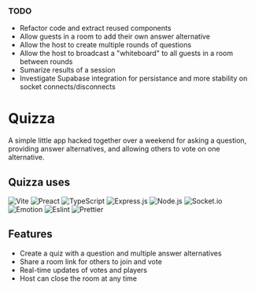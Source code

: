 ### TODO
- Refactor code and extract reused components
- Allow guests in a room to add their own answer alternative
- Allow the host to create multiple rounds of questions
- Allow the host to broadcast a "whiteboard" to all guests in a room between rounds
- Sumarize results of a session
- Investigate Supabase integration for persistance and more stability on socket connects/disconnects

# Quizza

A simple little app hacked together over a weekend for asking a question, providing answer alternatives, and allowing others to vote on one alternative.

## Quizza uses
<span>
  <img alt="Vite" src="https://img.shields.io/badge/vite-000?style=for-the-badge&logo=vite" />
  <img alt="Preact" src="https://img.shields.io/badge/preact-000?style=for-the-badge&logo=preact" />
  <img alt="TypeScript" src="https://img.shields.io/badge/typescript-000?style=for-the-badge&logo=typescript" />
  <img alt="Express.js" src="https://img.shields.io/badge/express-000?style=for-the-badge&logo=express&logoColor=404D59" />
  <img alt="Node.js" src="https://img.shields.io/badge/node.js-000?style=for-the-badge&logo=nodedotjs" />
  <img alt="Socket.io" src="https://img.shields.io/badge/socket.io-000?style=for-the-badge&logo=socketdotio" />
  <img alt="Emotion" src="https://img.shields.io/badge/emotion-000?style=for-the-badge&logo=emotion" />
  <img alt="Eslint" src="https://img.shields.io/badge/eslint-000?style=for-the-badge&logo=eslint" />
  <img alt="Prettier" src="https://img.shields.io/badge/prettier-000?style=for-the-badge&logo=prettier" />
</span>

## Features

- Create a quiz with a question and multiple answer alternatives
- Share a room link for others to join and vote
- Real-time updates of votes and players
- Host can close the room at any time
